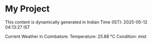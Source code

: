 # My Project

This content is dynamically generated in Indian Time (IST): 2025-05-12 04:13:27 IST


Current Weather in Coimbatore:
Temperature: 25.88 °C
Condition: mist
